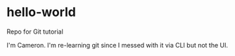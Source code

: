 # hello-world
Repo for Git tutorial

I'm Cameron. I'm re-learning git since I messed with it via CLI but not the UI.
